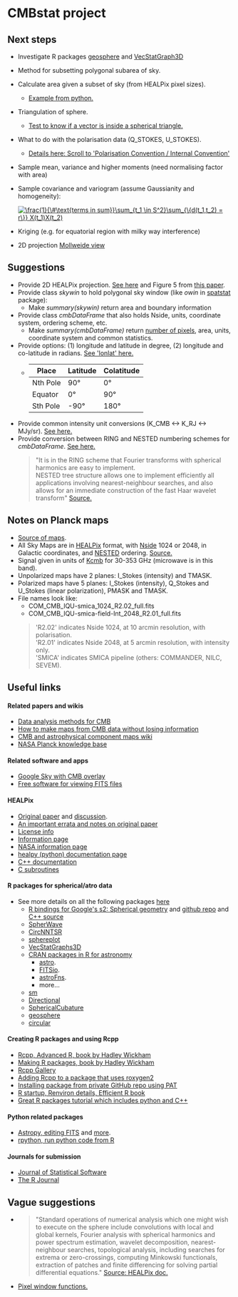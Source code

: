 # CMBstat project

## Next steps
  + Investigate R packages [geosphere](https://cran.r-project.org/web/packages/geosphere/index.html) and [VecStatGraph3D](https://www.rdocumentation.org/packages/VecStatGraphs3D/versions/1.6)
  + Method for subsetting polygonal subarea of sky.
  + Calculate area given a subset of sky (from HEALPix pixel sizes).
    + [Example from python.](http://healpy.readthedocs.io/en/latest/generated/healpy.query_polygon.html?highlight=polygon)
  + Triangulation of sphere.
    + [Test to know if a vector is inside a spherical triangle.](https://math.stackexchange.com/questions/1175362/test-to-know-if-a-vector-is-inside-a-spherical-triangle)
  + What to do with the polarisation data (Q_STOKES, U_STOKES).
    + [Details here: Scroll to 'Polarisation Convention / Internal Convention'](http://healpix.sourceforge.net/html/intronode6.htm)
  + Sample mean, variance and higher moments (need normalising factor with area)
  + Sample covariance and variogram (assume Gaussianity and homogeneity):
  
    <a href="https://www.codecogs.com/eqnedit.php?latex=\frac{1}{\&hash;\text{terms&space;in&space;sum}}\sum_{t_1&space;\in&space;S^2}\sum_{\{d(t_1,t_2)&space;=&space;r\}}&space;X(t_1)X(t_2)" target="_blank"><img src="https://latex.codecogs.com/gif.latex?\frac{1}{\&hash;\text{terms&space;in&space;sum}}\sum_{t_1&space;\in&space;S^2}\sum_{\{d(t_1,t_2)&space;=&space;r\}}&space;X(t_1)X(t_2)" title="\frac{1}{\#\text{terms in sum}}\sum_{t_1 \in S^2}\sum_{\{d(t_1,t_2) = r\}} X(t_1)X(t_2)" /></a>
    
  + Kriging (e.g. for equatorial region with milky way interference)
  + 2D projection [Mollweide view](https://en.wikipedia.org/wiki/Mollweide_projection)
  
## Suggestions
  + Provide 2D HEALPix projection. [See here](http://sufoo.c.ooco.jp/program/healpix.html) and Figure 5 from [this paper](cosmocoffee.info/arxivref.php?abs=astro-ph/0409513).
  + Provide class *skywin* to hold polygonal sky window (like *owin* in [spatstat](https://cran.r-project.org/web/packages/spatstat/index.html) package):
    + Make *summary(skywin)* return area and boundary information
  + Provide class *cmbDataFrame* that also holds Nside, units, coordinate system, ordering scheme, etc. 
    + Make *summary(cmbDataFrame)* return [number of pixels](http://healpy.readthedocs.io/en/latest/healpy_pix.html#nside-npix-resolution), area, units, coordinate system and common statistics.
  + Provide options: (1) longitude and latitude in degree, (2) longitude and co-latitude in radians. [See 'lonlat' here.](http://healpy.readthedocs.io/en/latest/generated/healpy.pixelfunc.pix2ang.html#healpy.pixelfunc.pix2ang)
    + | Place     | Latitude  | Colatitude  | 
      | --------- | --------- | ----------- |
      | Nth Pole  | 90&deg;   | 0&deg;      |
      | Equator   | 0&deg;    | 90&deg;     |
      | Sth Pole  | -90&deg;  | 180&deg;    |
  + Provide common intensity unit conversions (K_CMB <-> K_RJ <-> MJy/sr). [See here.](https://irsasupport.ipac.caltech.edu/index.php?/Knowledgebase/Article/View/181/20/what-are-the-intensity-units-of-the-planck-all-sky-maps-and-how-do-i-convert-between-them)
  + Provide conversion between RING and NESTED numbering schemes for *cmbDataFrame*. [See here.](http://healpy.readthedocs.io/en/latest/healpy_pix.html#conversion-between-nested-and-ring-schemes)
    > "It is in the RING scheme that Fourier transforms with spherical harmonics are easy to implement.    
    >  NESTED tree structure allows one to implement efficiently all applications involving nearest-neighbour searches, and also allows for an immediate construction of the fast Haar wavelet transform" [Source.](http://healpix.sourceforge.net/html/intronode4.htm)
      
      

## Notes on Planck maps 
  + [Source of maps](http://irsa.ipac.caltech.edu/data/Planck/release_2/all-sky-maps/matrix_cmb.html).
  + All Sky Maps are in [HEALPix](http://healpix.sourceforge.net/html/intro.htm) format, with [Nside](http://healpix.sourceforge.net/html/intronode4.htm) 1024 or 2048, in Galactic coordinates, and [NESTED](http://healpix.sourceforge.net/html/intronode4.htm) ordering. [Source.](http://irsa.ipac.caltech.edu/data/Planck/release_2/all-sky-maps/)
  + Signal given in units of [Kcmb](https://irsasupport.ipac.caltech.edu/index.php?/Knowledgebase/Article/View/181/20/what-are-the-intensity-units-of-the-planck-all-sky-maps-and-how-do-i-convert-between-them) for 30-353 GHz (microwave is in this band).
  + Unpolarized maps have 2 planes: I_Stokes (intensity) and TMASK.
  + Polarized maps have 5 planes: I_Stokes (intensity), Q_Stokes and U_Stokes (linear polarization), PMASK and TMASK.
  + File names look like:
    + COM_CMB_IQU-smica_1024_R2.02_full.fits
    + COM_CMB_IQU-smica-field-Int_2048_R2.01_full.fits
    >  'R2.02' indicates Nside 1024, at 10 arcmin resolution, with polarisation.      
    >  'R2.01' indicates Nside 2048, at 5 arcmin resolution, with intensity only.       
    >  'SMICA' indicates SMICA pipeline (others: COMMANDER, NILC, SEVEM).
    
## Useful links
#### Related papers and wikis
  + [Data analysis methods for CMB](http://iopscience.iop.org/article/10.1088/0034-4885/70/6/R02/meta)
  + [How to make maps from CMB data without losing information](http://iopscience.iop.org/article/10.1086/310631)
  + [CMB and astrophysical component maps wiki](https://wiki.cosmos.esa.int/planckpla/index.php/CMB_and_astrophysical_component_maps)
  + [NASA Planck knowledge base](https://irsasupport.ipac.caltech.edu/index.php?/Knowledgebase/List/Index/20/planck)
#### Related software and apps
  + [Google Sky with CMB overlay](https://www.google.com.au/sky/)
  + [Free software for viewing FITS files](https://heasarc.gsfc.nasa.gov/ftools/fv/fv_download.html)
#### HEALPix
  + [Original paper](https://arxiv.org/pdf/astro-ph/0409513.pdf) and [discussion](http://cosmocoffee.info/viewtopic.php?t=64).
  + [An important errata and notes on original paper](http://blog.tiaan.com/link/2009/09/04/healpix-errata-and-additional-notes)
  + [License info](http://healpix.sourceforge.net/downloads.php)
  + [Information page](http://healpix.sourceforge.net/)
  + [NASA information page](http://healpix.jpl.nasa.gov/index.shtml)
  + [healpy (python) documentation page](http://healpy.readthedocs.io/en/latest/index.html)
  + [C++ documentation](http://healpix.sourceforge.net/html/Healpix_cxx/index.html)
  + [C subroutines](http://healpix.sourceforge.net/html/csub.htm)
#### R packages for spherical/atro data
  + See more details on all the following packages [here](https://github.com/VidaliLama/cmbstat/blob/master/PackagesForSphericalDataAnalytics.pdf)
    + [R bindings for Google's s2: Spherical geometry](https://cran.r-project.org/web/packages/s2/index.html) and [github repo](https://github.com/spatstat/s2) and [C++ source](https://code.google.com/archive/p/s2-geometry-library/)
    + [SpherWave](http://dasan.sejong.ac.kr/~dhkim/main/research/pub/SpherWaveR.pdf)
    + [CircNNTSR](https://cran.r-project.org/web/packages/CircNNTSR/index.html)
    + [sphereplot](https://cran.r-project.org/web/packages/sphereplot/)
    + [VecStatGraphs3D](https://www.rdocumentation.org/packages/VecStatGraphs3D/versions/1.6)
    + [CRAN packages in R for astronomy](https://asaip.psu.edu/forums/software-forum/459833927)
      + [astro](http://cran.us.r-project.org/web/packages/astro/index.html).
      + [FITSio](https://cran.r-project.org/web/packages/FITSio/index.html).
      + [astroFns](https://cran.r-project.org/web/packages/astroFns/index.html).
      + more...
    + [sm](https://cran.r-project.org/web/packages/sm/index.html)
    + [Directional](https://cran.r-project.org/web/packages/Directional/index.html)
    + [SphericalCubature](https://cran.r-project.org/web/packages/SphericalCubature/index.html)
    + [geosphere](https://cran.r-project.org/web/packages/geosphere/index.html)
    + [circular](https://cran.r-project.org/web/packages/circular/index.html)
#### Creating R packages and using Rcpp
  + [Rcpp, Advanced R, book by Hadley Wickham](http://adv-r.had.co.nz/Rcpp.html#rcpp-package)
  + [Making R packages, book by Hadley Wickham](http://r-pkgs.had.co.nz/intro.html)
  + [Rcpp Gallery](http://gallery.rcpp.org/)
  + [Adding Rcpp to a package that uses roxygen2](https://ironholds.org/blog/adding-rcpp-to-an-existing-r-package-documented-with-roxygen2/)
  + [Installing package from private GitHub repo using PAT](https://github.com/jennybc/happy-git-with-r/blob/master/81_github-api-tokens.Rmd)
  + [R startup, Renviron details, Efficient R book](https://csgillespie.github.io/efficientR/r-startup.html)
  + [Great R packages tutorial which includes python and C++](http://www.mjdenny.com/R_Package_Pictorial.html)
#### Python related packages
  + [Astropy, editing FITS](http://www.astropy.org/astropy-tutorials/FITS-header.html) and [more](http://www.astropy.org/).
  + [rpython, run python code from R](http://rpython.r-forge.r-project.org/)
#### Journals for submission
  + [Journal of Statistical Software](https://www.jstatsoft.org)
  + [The R Journal](https://journal.r-project.org)
  
## Vague suggestions
  + > "Standard operations of numerical analysis which one might wish to execute on the sphere include convolutions with local and  global kernels, Fourier analysis with spherical harmonics and power spectrum estimation, wavelet decomposition, nearest-neighbour searches, topological analysis, including searches for extrema or zero-crossings, computing Minkowski functionals, extraction of patches and finite differencing for solving partial differential equations." [Source: HEALPix doc.](http://healpix.sourceforge.net/html/intronode3.htm)
  + [Pixel window functions.](http://healpix.jpl.nasa.gov/html/intronode14.htm)
